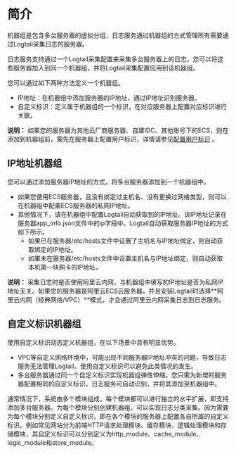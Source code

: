 # 简介

机器组是包含多台服务器的虚拟分组，日志服务通过机器组的方式管理所有需要通过Logtail采集日志的服务器。

日志服务支持通过一个Logtail采集配置来采集多台服务器上的日志，您可以将这些服务器加入到同一个机器组，并将Logtail采集配置应用到该机器组。

您可以通过如下两种方法定义一个机器组。

-   IP地址：在机器组中添加服务器的IP地址，通过IP地址识别服务器。
-   自定义标识：定义属于机器组的一个标识，在对应服务器上配置对应标识进行关联。

**说明：** 如果您的服务器为其他云厂商服务器、自建IDC、其他账号下的ECS，则在添加到机器组前，需先在服务器上配置用户标识，详情请参见[配置用户标识](/cn.zh-CN/数据采集/Logtail采集/机器组/配置用户标识.md) 。

## IP地址机器组

您可以通过添加服务器IP地址的方式，将多台服务器添加到一个机器组中。

-   如果您使用ECS服务器，且没有绑定过主机名、没有更换过网络类型，则可以在机器组中配置ECS服务器的私网IP地址。
-   其他情况下，请在机器组中配置Logtail自动获取到的IP地址。该IP地址记录在服务器app\_info.json文件中的ip字段中。Logtail自动获取服务器IP地址的方式如下所示。
    -   如果已在服务器/etc/hosts文件中设置了主机名与IP地址绑定，则自动获取绑定的IP地址。
    -   如果未在服务器/etc/hosts文件中设置主机名与IP地址绑定，则自动获取本机第一块网卡的IP地址。

**说明：** 采集日志时是否使用阿里云内网，与机器组中填写的IP地址是否为私网IP地址无关。如果您的服务器是阿里云ECS云服务器，并且安装Logtail时选择**阿里云内网（经典网络/VPC）**模式，才会通过阿里云内网采集日志到日志服务。

## 自定义标识机器组

使用自定义标识动态定义机器组，在以下场景中具有明显优势。

-   VPC等自定义网络环境中，可能出现不同服务器IP地址冲突的问题，导致日志服务无法管理Logtail。使用自定义标识可以避免此类情况的发生。
-   多台服务器通过同一个自定义标识实现机器组弹性伸缩。您只需为新增的服务器配置相同的自定义标识，日志服务可自动识别，并将其添加至机器组中。

通常情况下，系统由多个模块组成，每个模块都可以进行独立的水平扩展，即支持添加多台服务器。为每个模块分别创建机器组，可以实现日志分类采集。因为需要为每个模块分别定义自定义标识，即在各个模块的服务器上配置各自所属的自定义标识。例如常见网站分为前端HTTP请求处理模块、缓存模块、逻辑处理模块和存储模块，其自定义标识可以分别定义为http\_module、cache\_module、logic\_module和store\_module。

